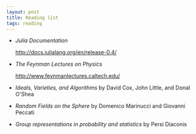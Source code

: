 ```yaml
---
layout: post
title: Reading list
tags: reading
---
```


*	*Julia Documentation*

	<http://docs.julialang.org/en/release-0.4/>

*	*The Feynman Lectures on Physics*

	<http://www.feynmanlectures.caltech.edu/>

*	*Ideals, Varieties, and Algorithms* by David Cox, John Little, and Donal O'Shea

*	*Random Fields on the Sphere* by Domenico Marinucci and Giovanni Peccati

*	*Group representations in probability and statistics* by Persi Diaconis
